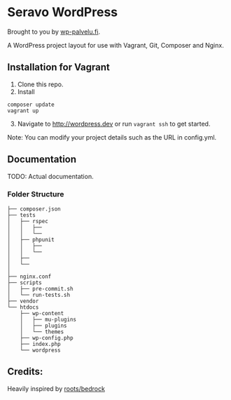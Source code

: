 # Seravo WordPress

Brought to you by [wp-palvelu.fi](http://wp-palvelu.fi).

A WordPress project layout for use with Vagrant, Git, Composer and Nginx.


## Installation for Vagrant

1. Clone this repo.
2. Install
```
composer update
vagrant up
```
3. Navigate to http://wordpress.dev or run `vagrant ssh` to get started.

Note: You can modify your project details such as the URL in config.yml.


## Documentation

TODO: Actual documentation.

### Folder Structure

```
├── composer.json
├── tests
│   ├── rspec
│   │   ├── 
│   │   └── 
│   ├── phpunit
│   │   ├── 
│   │   └── 
│   ├──
│   └──
│
├── nginx.conf   
├── scripts
│   ├── pre-commit.sh
│   └── run-tests.sh
├── vendor
└── htdocs
    ├── wp-content
    │   ├── mu-plugins
    │   ├── plugins
    │   └── themes
    ├── wp-config.php
    ├── index.php
    └── wordpress
```

## Credits:

Heavily inspired by [roots/bedrock](https://github.com/roots/bedrock)
